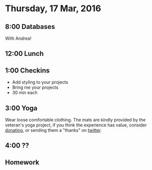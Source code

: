Thursday, 17 Mar, 2016
======================

8:00 Databases
--------------

With Andrea!

12:00 Lunch
-----------

1:00 Checkins
-------------

* Add styling to your projects
* Bring me your projects
* 30 min each


3:00 Yoga
---------

Wear loose comfortable clothing.
The mats are kindly provided by the veteran's yoga project,
if you think the experience has value, consider [donating](http://www.veteransyogaproject.org/donate.html),
or sending them a "thanks" on [twitter](https://twitter.com/veteransyoga).


4:00 ??
-------


Homework
--------
